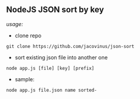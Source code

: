 ## NodeJS JSON sort by key

*usage:* 

 - clone repo
  
``git clone https://github.com/jacovinus/json-sort ``

- sort existing json file into another one

``node app.js [file] [key] [prefix]``

- sample: 

``node app.js file.json name sorted-``  
